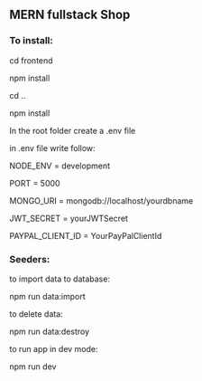 ## MERN fullstack Shop 

### To install:
cd frontend

npm install

cd ..

npm install

In the root folder create a .env file 

in .env file write follow: 

NODE_ENV = development 

PORT = 5000 

MONGO_URI = mongodb://localhost/yourdbname 

JWT_SECRET = yourJWTSecret

PAYPAL_CLIENT_ID = YourPayPalClientId

### Seeders: 
to import data to database:

npm run data:import 

to delete data:

npm run data:destroy 

to run app in dev mode: 

npm run dev 


